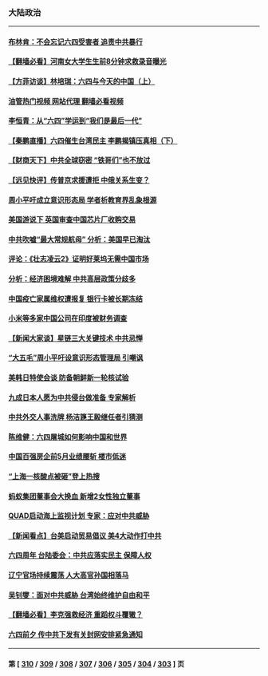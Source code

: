 ### 大陆政治
---
#### [布林肯：不会忘记六四受害者 追责中共暴行](../../pages/ncid277/n13752030.md?06041245) 
#### [【翻墙必看】河南女大学生生前8分钟求救录音曝光](../../pages/ncid277/n13751999.md?06041245) 
#### [【方菲访谈】林培瑞：六四与今天的中国（上）](../../pages/ncid277/n13751795.md?06041245) 
#### [油管热门视频 网站代理 翻墙必看视频](http://209.222.30.114:81/youtube.html?06041245)
#### [李恒青：从“六四”学运到“我们是最后一代”](../../pages/ncid277/n13751537.md?06041245) 
#### [【秦鹏直播】六四催生台湾民主 李鹏揭镇压真相（下）](../../pages/ncid277/n13751958.md?06041245) 
#### [【财商天下】中共全球窃密 “铁哥们”也不放过](../../pages/ncid277/n13751851.md?06041245) 
#### [【远见快评】传普京求援遭拒 中俄关系生变？](../../pages/ncid277/n13751967.md?06041245) 
#### [周小平吁成立意识形态局 学者析教育界乱象根源](../../pages/ncid277/n13751928.md?06041245) 
#### [美国游说下 英国审查中国芯片厂收购交易](../../pages/ncid277/n13751935.md?06041245) 
#### [中共吹嘘“最大常规航母” 分析：美国早已淘汰](../../pages/ncid277/n13751624.md?06041245) 
#### [评论：《壮志凌云2》证明好莱坞无需中国市场](../../pages/ncid277/n13751832.md?06041245) 
#### [分析：经济困境难解 中共高层政策分歧多](../../pages/ncid277/n13751862.md?06041245) 
#### [中国疫亡家属维权遭报复 银行卡被长期冻结](../../pages/ncid277/n13751725.md?06041245) 
#### [小米等多家中国公司在印度被财务调查](../../pages/ncid277/n13751723.md?06041245) 
#### [【新闻大家谈】星链三大关键技术 中共忌惮](../../pages/ncid277/n13751708.md?06041245) 
#### [“大五毛”周小平吁设意识形态管理局 引嘲讽](../../pages/ncid277/n13751619.md?06041245) 
#### [美韩日特使会谈 防备朝鲜新一轮核试验](../../pages/ncid277/n13751641.md?06041245) 
#### [九成日本人愿为中共侵台做准备 专家解析](../../pages/ncid277/n13751736.md?06041245) 
#### [中共外交人事洗牌 杨洁篪王毅继任者引猜测](../../pages/ncid277/n13751705.md?06041245) 
#### [陈维健：六四屠城如何影响中国和世界](../../pages/ncid277/n13751351.md?06041245) 
#### [中国百强房企前5月业绩腰斩 楼市低迷](../../pages/ncid277/n13751706.md?06041245) 
#### [“上海一核酸点被砸”登上热搜](../../pages/ncid277/n13751565.md?06041245) 
#### [蚂蚁集团董事会大换血 新增2女性独立董事](../../pages/ncid277/n13751539.md?06041245) 
#### [QUAD启动海上监视计划 专家：应对中共威胁](../../pages/ncid277/n13750988.md?06041245) 
#### [【新闻看点】台美启动贸易倡议 美4大动作打中共](../../pages/ncid277/n13751273.md?06041245) 
#### [六四周年 台陆委会：中共应落实民主 保障人权](../../pages/ncid277/n13751442.md?06041245) 
#### [辽宁官场持续震荡 人大高官孙国相落马](../../pages/ncid277/n13751508.md?06041245) 
#### [吴钊燮：面对中共威胁 台湾始终维护自由和平](../../pages/ncid277/n13751361.md?06041245) 
#### [【翻墙必看】李克强救经济 重蹈权斗覆辙？](../../pages/ncid277/n13751347.md?06041245) 
#### [六四前夕 传中共下发有关封网安排紧急通知](../../pages/ncid277/n13751339.md?06041245) 

---
#### 第 [ [310](./310.md?06041245) / [309](./309.md?06041245) / [308](./308.md?06041245) / [307](./307.md?06041245) / [306](./306.md?06041245) / [305](./305.md?06041245) / [304](./304.md?06041245) / [303](./303.md?06041245) ] 页
